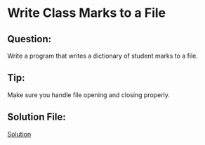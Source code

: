 # Write Class Marks to a File

## Question:
Write a program that writes a dictionary of student marks to a file.

## Tip:
Make sure you handle file opening and closing properly.

## Solution File:
[Solution](https://github.com/jspackiaraj/e05_write_marks_dict.py)

